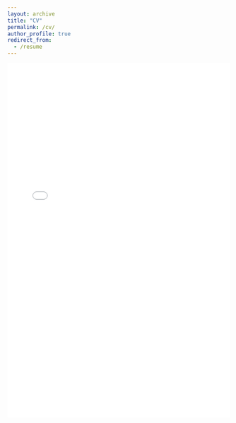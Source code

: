 ```yaml
---
layout: archive
title: "CV"
permalink: /cv/
author_profile: true
redirect_from:
  - /resume
---
```


<iframe src="/images/Alex_Herron_Resume.jpg" width="100%" height="800px" style="border: none;"></iframe>

<!-- <style>
  .centered-image {
    display: block;
    margin: 0 auto;
  }
</style>

<img src="{{ "/images/Alex_Herron_Resume.jpg" | relative_url }}" alt="Resume" width="800" class="centered-image"> -->

<!-- <img src="/images/Alex_Herron_Resume.jpg" width="100%"> -->
